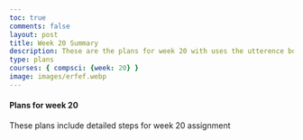 ```yaml
---
toc: true
comments: false
layout: post
title: Week 20 Summary
description: These are the plans for week 20 with uses the utterence bot
type: plans
courses: { compsci: {week: 20} }
image: images/erfef.webp
---
```



#### Plans for week 20
These plans include detailed steps for week 20 assignment
